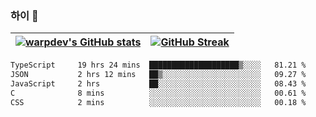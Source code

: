 
### 하이 👋
[![warpdev's GitHub stats](https://github-readme-stats.vercel.app/api?username=warpdev&show_icons=true&theme=vue-dark)](#) |[![GitHub Streak](https://github-readme-streak-stats.herokuapp.com/?user=warpdev&theme=dark)](#)
--- | --- |
<!--START_SECTION:waka-->

```txt
TypeScript     19 hrs 24 mins  ████████████████████▒░░░░   81.21 %
JSON           2 hrs 12 mins   ██▒░░░░░░░░░░░░░░░░░░░░░░   09.27 %
JavaScript     2 hrs           ██░░░░░░░░░░░░░░░░░░░░░░░   08.43 %
C              8 mins          ░░░░░░░░░░░░░░░░░░░░░░░░░   00.61 %
CSS            2 mins          ░░░░░░░░░░░░░░░░░░░░░░░░░   00.18 %
```

<!--END_SECTION:waka-->

<!--
**warpdev/warpdev** is a ✨ _special_ ✨ repository because its `README.md` (this file) appears on your GitHub profile.

Here are some ideas to get you started:

- 🔭 I’m currently working on ...
- 🌱 I’m currently learning ...
- 👯 I’m looking to collaborate on ...
- 🤔 I’m looking for help with ...
- 💬 Ask me about ...
- 📫 How to reach me: ...
- 😄 Pronouns: ...
- ⚡ Fun fact: ...
-->
